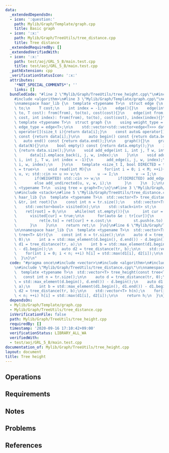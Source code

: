 ```yaml
---
data:
  _extendedDependsOn:
  - icon: ':question:'
    path: Mylib/Graph/Template/graph.cpp
    title: Basic graph
  - icon: ':x:'
    path: Mylib/Graph/TreeUtils/tree_distance.cpp
    title: Tree distance
  _extendedRequiredBy: []
  _extendedVerifiedWith:
  - icon: ':x:'
    path: test/aoj/GRL_5_B/main.test.cpp
    title: test/aoj/GRL_5_B/main.test.cpp
  _pathExtension: cpp
  _verificationStatusIcon: ':x:'
  attributes:
    '*NOT_SPECIAL_COMMENTS*': ''
    links: []
  bundledCode: "#line 2 \"Mylib/Graph/TreeUtils/tree_height.cpp\"\n#include <vector>\n\
    #include <algorithm>\n#line 3 \"Mylib/Graph/Template/graph.cpp\"\n#include <iostream>\n\
    \nnamespace haar_lib {\n  template <typename T>\n  struct edge {\n    int from,\
    \ to;\n    T cost;\n    int index = -1;\n    edge(){}\n    edge(int from, int\
    \ to, T cost): from(from), to(to), cost(cost){}\n    edge(int from, int to, T\
    \ cost, int index): from(from), to(to), cost(cost), index(index){}\n  };\n\n \
    \ template <typename T>\n  struct graph {\n    using weight_type = T;\n    using\
    \ edge_type = edge<T>;\n\n    std::vector<std::vector<edge<T>>> data;\n\n    auto&\
    \ operator[](size_t i){return data[i];}\n    const auto& operator[](size_t i)\
    \ const {return data[i];}\n\n    auto begin() const {return data.begin();}\n \
    \   auto end() const {return data.end();}\n\n    graph(){}\n    graph(int N):\
    \ data(N){}\n\n    bool empty() const {return data.empty();}\n    int size() const\
    \ {return data.size();}\n\n    void add_edge(int i, int j, T w, int index = -1){\n\
    \      data[i].emplace_back(i, j, w, index);\n    }\n\n    void add_undirected(int\
    \ i, int j, T w, int index = -1){\n      add_edge(i, j, w, index);\n      add_edge(j,\
    \ i, w, index);\n    }\n\n    template <size_t I, bool DIRECTED = true, bool WEIGHTED\
    \ = true>\n    void read(int M){\n      for(int i = 0; i < M; ++i){\n        int\
    \ u, v; std::cin >> u >> v;\n        u -= I;\n        v -= I;\n        T w = 1;\n\
    \        if(WEIGHTED) std::cin >> w;\n        if(DIRECTED) add_edge(u, v, w, i);\n\
    \        else add_undirected(u, v, w, i);\n      }\n    }\n  };\n\n  template\
    \ <typename T>\n  using tree = graph<T>;\n}\n#line 3 \"Mylib/Graph/TreeUtils/tree_distance.cpp\"\
    \n#include <stack>\n#line 5 \"Mylib/Graph/TreeUtils/tree_distance.cpp\"\n\nnamespace\
    \ haar_lib {\n  template <typename T>\n  std::vector<T> tree_distance(const tree<T>\
    \ &tr, int root){\n    const int n = tr.size();\n    std::vector<T> ret(n);\n\
    \    std::vector<bool> visited(n);\n\n    std::stack<int> st;\n    st.push(root);\n\
    \    ret[root] = 0;\n\n    while(not st.empty()){\n      int cur = st.top(); st.pop();\n\
    \      visited[cur] = true;\n\n      for(auto &e : tr[cur]){\n        if(not visited[e.to]){\n\
    \          ret[e.to] = ret[cur] + e.cost;\n          st.push(e.to);\n        }\n\
    \      }\n    }\n\n    return ret;\n  }\n}\n#line 6 \"Mylib/Graph/TreeUtils/tree_height.cpp\"\
    \n\nnamespace haar_lib {\n  template <typename T>\n  std::vector<T> tree_height(const\
    \ tree<T> &tr){\n    const int n = tr.size();\n\n    auto d = tree_distance(tr,\
    \ 0);\n    int a = std::max_element(d.begin(), d.end()) - d.begin();\n    auto\
    \ d1 = tree_distance(tr, a);\n    int b = std::max_element(d1.begin(), d1.end())\
    \ - d1.begin();\n    auto d2 = tree_distance(tr, b);\n\n    std::vector<T> h(n);\n\
    \    for(int i = 0; i < n; ++i) h[i] = std::max(d1[i], d2[i]);\n\n    return h;\n\
    \  }\n}\n"
  code: "#pragma once\n#include <vector>\n#include <algorithm>\n#include \"Mylib/Graph/Template/graph.cpp\"\
    \n#include \"Mylib/Graph/TreeUtils/tree_distance.cpp\"\n\nnamespace haar_lib {\n\
    \  template <typename T>\n  std::vector<T> tree_height(const tree<T> &tr){\n \
    \   const int n = tr.size();\n\n    auto d = tree_distance(tr, 0);\n    int a\
    \ = std::max_element(d.begin(), d.end()) - d.begin();\n    auto d1 = tree_distance(tr,\
    \ a);\n    int b = std::max_element(d1.begin(), d1.end()) - d1.begin();\n    auto\
    \ d2 = tree_distance(tr, b);\n\n    std::vector<T> h(n);\n    for(int i = 0; i\
    \ < n; ++i) h[i] = std::max(d1[i], d2[i]);\n\n    return h;\n  }\n}\n"
  dependsOn:
  - Mylib/Graph/Template/graph.cpp
  - Mylib/Graph/TreeUtils/tree_distance.cpp
  isVerificationFile: false
  path: Mylib/Graph/TreeUtils/tree_height.cpp
  requiredBy: []
  timestamp: '2020-09-16 17:10:42+09:00'
  verificationStatus: LIBRARY_ALL_WA
  verifiedWith:
  - test/aoj/GRL_5_B/main.test.cpp
documentation_of: Mylib/Graph/TreeUtils/tree_height.cpp
layout: document
title: Tree height
---
```


## Operations

## Requirements

## Notes

## Problems

## References
